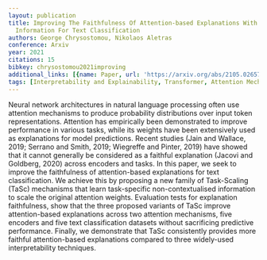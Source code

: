```yaml
---
layout: publication
title: Improving The Faithfulness Of Attention-based Explanations With Task-specific
  Information For Text Classification
authors: George Chrysostomou, Nikolaos Aletras
conference: Arxiv
year: 2021
citations: 15
bibkey: chrysostomou2021improving
additional_links: [{name: Paper, url: 'https://arxiv.org/abs/2105.02657'}]
tags: [Interpretability and Explainability, Transformer, Attention Mechanism]
---
```

Neural network architectures in natural language processing often use
attention mechanisms to produce probability distributions over input token
representations. Attention has empirically been demonstrated to improve
performance in various tasks, while its weights have been extensively used as
explanations for model predictions. Recent studies (Jain and Wallace, 2019;
Serrano and Smith, 2019; Wiegreffe and Pinter, 2019) have showed that it cannot
generally be considered as a faithful explanation (Jacovi and Goldberg, 2020)
across encoders and tasks. In this paper, we seek to improve the faithfulness
of attention-based explanations for text classification. We achieve this by
proposing a new family of Task-Scaling (TaSc) mechanisms that learn
task-specific non-contextualised information to scale the original attention
weights. Evaluation tests for explanation faithfulness, show that the three
proposed variants of TaSc improve attention-based explanations across two
attention mechanisms, five encoders and five text classification datasets
without sacrificing predictive performance. Finally, we demonstrate that TaSc
consistently provides more faithful attention-based explanations compared to
three widely-used interpretability techniques.